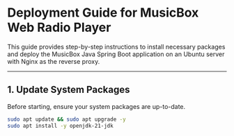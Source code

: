 # Deployment Guide for MusicBox Web Radio Player

This guide provides step-by-step instructions to install necessary packages and deploy the MusicBox Java Spring Boot application on an Ubuntu server with Nginx as the reverse proxy.

---

## 1. Update System Packages

Before starting, ensure your system packages are up-to-date.

```bash
sudo apt update && sudo apt upgrade -y
sudo apt install -y openjdk-21-jdk

